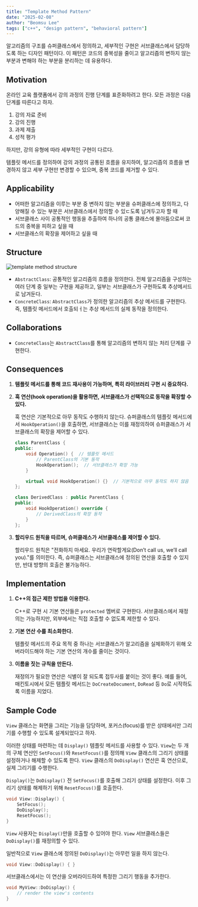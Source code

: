 ```yaml
---
title: "Template Method Pattern"
date: "2025-02-08"
author: "Beomsu Lee"
tags: ["c++", "design pattern", "behavioral pattern"]
---
```


알고리즘의 구조를 슈퍼클래스에서 정의하고, 세부적인 구현은 서브클래스에서 담당하도록 하는 디자인 패턴이다. 이 패턴은 코드의 중복성을 줄이고 알고리즘의 변하지 않는 부분과 변해야 하는 부분을 분리하는 데 유용하다.

## Motivation

온라인 교육 플랫폼에서 강의 과정의 진행 단계를 표준화하려고 한다. 모든 과정은 다음 단계를 따른다고 하자.

1. 강의 자료 준비
2. 강의 진행
3. 과제 제출
4. 성적 평가

하지만, 강의 유형에 따라 세부적인 구현이 다르다. 

템플릿 메서드를 정의하여 강의 과정의 공통된 흐름을 유지하여, 알고리즘의 흐름을 변경하지 않고 세부 구현만 변경할 수 있으며, 중복 코드를 제거할 수 있다. 

## Applicability

- 어떠한 알고리즘을 이루는 부분 중 변하지 않는 부분을 슈퍼클래스에 정의하고, 다양해질 수 있는 부분은 서브클래스에서 정의할 수 있ㄷ도록 남겨두고자 할 때
- 서브클래스 사이 공통적인 행동을 추출하여 하나의 공통 클래스에 몰아둠으로써 코드의 중복을 피하고 싶을 때
- 서브클래스의 확장을 제어하고 싶을 때

## Structure

![template method structure](images/template_method_structure.png)

- `AbstractClass`: 공통적인 알고리즘의 흐름을 정의한다. 전체 알고리즘을 구성하는 여러 단계 중 일부는 구현을 제공하고, 일부는 서브클래스가 구현하도록 추상메서드로 남겨둔다.
- `ConcreteClass`: `AbstractClass`가 정의한 알고리즘의 추상 메서드를 구현한다. 즉, 템플릿 메서드에서 호출되ㅓ는 추상 메서드의 실제 동작을 정의한다. 

## Collaborations

- `ConcreteClass`는 `AbstractClass`를 통해 알고리즘의 변하지 않는 처리 단계를 구현한다.

## Consequences

1. **템플릿 메서드를 통해 코드 재사용이 가능하며, 특히 라이브러리 구현 시 중요하다.**
2. **훅 연산(hook operation)을 활용하면, 서브클래스가 선택적으로 동작을 확장할 수 있다.**

    훅 연산은 기본적으로 아무 동작도 수행하지 않는다. 슈퍼클래스의 템플릿 메서드에서 `HookOperation()`을 호출하면, 서브클래스는 이를 재정의하여 슈퍼클래스가 서브클래스의 확장을 제어할 수 있다.

    ```cpp
    class ParentClass {
    public:
        void Operation() {  // 템플릿 메서드
            // ParentClass의 기본 동작
            HookOperation();  // 서브클래스가 확장 가능
        }

        virtual void HookOperation() {}  // 기본적으로 아무 동작도 하지 않음
    };
    ```

    ```cpp
    class DerivedClass : public ParentClass {
    public:
        void HookOperation() override {
            // DerivedClass의 확장 동작
        }
    };
    ```
3. **할리우드 원칙을 따르며, 슈퍼클래스가 서브클래스를 제어할 수 있다.**

    할리우드 원칙은 "전화하지 마세요. 우리가 연락할게요(Don’t call us, we’ll call you)."를 의미한다. 즉, 슈퍼클래스는 서브클래스에 정의된 연산을 호출할 수 있지만, 반대 방향의 호출은 불가능하다.

## Implementation

1. **C++의 접근 제한 방법을 이용한다.**

    C++로 구현 시 기본 연산들은 `protected` 멤버로 구현한다. 서브클래스에서 재정의는 가능하지만, 외부에서는 직접 호출할 수 없도록 제한할 수 있다.
2. **기본 연산 수를 최소화한다.**

    템플릿 메서드의 주요 목적 중 하나는 서브클래스가 알고리즘을 실체화하기 위해 오버라이드해야 하는 기본 연산의 개수를 줄이는 것이다.
3. **이름을 짓는 규칙을 만든다.**

    재정의가 필요한 연산은 식별이 잘 되도록 접두사를 붙이는 것이 좋다. 예를 들어, 매킨토시에서 모든 템플릿 메서드는 `DoCreateDocument`, `DoRead` 등 `Do`로 시작하도록 이름을 지었다.

## Sample Code

`View` 클래스는 화면을 그리는 기능을 담당하며, 포커스(focus)를 받은 상태에서만 그리기를 수행할 수 있도록 설계되었다고 하자. 

이러한 상태를 마련하는 데 `Display()` 템플릿 메서드를 사용할 수 있다. `View`는 두 개의 구체 연산인 `SetFocus()`와 `ResetFocus()`를 정의해 `View` 클래스의 그리기 상태를 설정하거나 해제할 수 있도록 한다. `View` 클래스의 `DoDisplay()` 연산은 훅 연산으로, 실제 그리기를 수행한다.

`Display()`는 `DoDisplay()` 전 `SetFocus()`를 호출해 그리기 상태를 설정한다. 이후 그리기 상태를 해제하기 위해 `ResetFocus()`를 호출한다.

```cpp
void View::Display() {
    SetFocus();
    DoDisplay();
    ResetFocus();
}
```

`View` 사용자는 `Display()`만을 호출할 수 있어야 한다. `View` 서브클래스들은 `DoDisplay()`를 재정의할 수 있다.

일반적으로 `View` 클래스에 정의된 `DoDisplay()`는 아무런 일을 하지 않는다.

```cpp
void View::DoDisplay() { }
```

서브클래스에서는 이 연산을 오버라이드하여 특정한 그리기 행동을 추가한다.

```cpp
void MyView::DoDisplay() {
    // render the view's contents
}
```